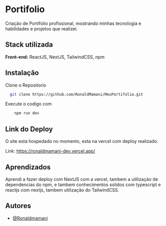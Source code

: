 
# Portifolio

Criação de Portifolio profissional, mostrando minhas tecnologia e habilidades e projetos que realizei.

## Stack utilizada

**Front-end:** ReactJS, NextJS, TailwindCSS, npm



## Instalação

Clone o Repositorio

```bash
  git clone https://github.com/RonaldMamani/MeuPortifolio.git
```

Execute o codigo com 

```bash
    npm run dev
```
## Link do Deploy

O site esta hospedado no momento, esta na vercel com deploy realizado.

Link: https://ronaldmamani-dev.vercel.app/

## Aprendizados

Aprendi a fazer deploy com NextJS com a vercel, tambem a utilização de dependencias do npm, e tambem conhecimentos solidos com typescript e reactjs com nextjs, tambem utilização do TailwindCSS.


## Autores

- [@Ronaldmamani](https://www.github.com/RonaldMamani)

